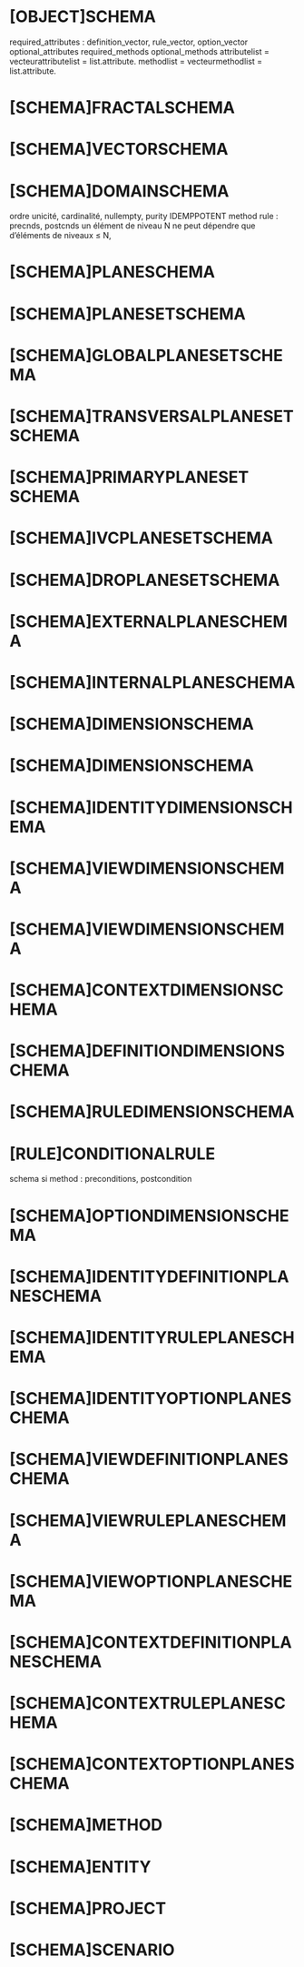# [OBJECT]SCHEMA
required_attributes : definition_vector, rule_vector, option_vector
optional_attributes
required_methods
optional_methods
attributelist = vecteurattributelist = list.attribute.<self>
methodlist = vecteurmethodlist = list.attribute.<self>

<!-- FRACTAL-->
# [SCHEMA]FRACTALSCHEMA
# [SCHEMA]VECTORSCHEMA
# [SCHEMA]DOMAINSCHEMA
ordre unicité, cardinalité, nullempty, purity IDEMPPOTENT
method rule : precnds, postcnds
un élément de niveau N ne peut dépendre que d’éléments de niveaux ≤ N, 
# [SCHEMA]PLANESCHEMA
# [SCHEMA]PLANESETSCHEMA
# [SCHEMA]GLOBALPLANESETSCHEMA
# [SCHEMA]TRANSVERSALPLANESET SCHEMA
# [SCHEMA]PRIMARYPLANESET SCHEMA
# [SCHEMA]IVCPLANESETSCHEMA
# [SCHEMA]DROPLANESETSCHEMA
# [SCHEMA]EXTERNALPLANESCHEMA
# [SCHEMA]INTERNALPLANESCHEMA
# [SCHEMA]DIMENSIONSCHEMA
# [SCHEMA]DIMENSIONSCHEMA
# [SCHEMA]IDENTITYDIMENSIONSCHEMA
# [SCHEMA]VIEWDIMENSIONSCHEMA
# [SCHEMA]VIEWDIMENSIONSCHEMA
# [SCHEMA]CONTEXTDIMENSIONSCHEMA
# [SCHEMA]DEFINITIONDIMENSIONSCHEMA
# [SCHEMA]RULEDIMENSIONSCHEMA
# [RULE]CONDITIONALRULE 
schema si method : preconditions, postcondition
# [SCHEMA]OPTIONDIMENSIONSCHEMA
# [SCHEMA]IDENTITYDEFINITIONPLANESCHEMA
# [SCHEMA]IDENTITYRULEPLANESCHEMA
# [SCHEMA]IDENTITYOPTIONPLANESCHEMA
# [SCHEMA]VIEWDEFINITIONPLANESCHEMA
# [SCHEMA]VIEWRULEPLANESCHEMA
# [SCHEMA]VIEWOPTIONPLANESCHEMA
# [SCHEMA]CONTEXTDEFINITIONPLANESCHEMA
# [SCHEMA]CONTEXTRULEPLANESCHEMA
# [SCHEMA]CONTEXTOPTIONPLANESCHEMA

<!-- FUNCTION -->


# [SCHEMA]METHOD 

# [SCHEMA]ENTITY

# [SCHEMA]PROJECT

# [SCHEMA]SCENARIO


